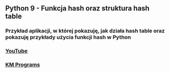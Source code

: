 ## Python 9 - Funkcja hash oraz struktura hash table

### Przykład aplikacji, w której pokazuję, jak działa hash table oraz pokazuję przykłady użycia funkcji hash w Python 

### [YouTube](https://www.youtube.com/watch?v=sEI3UNfZsZs&list=PLCXqHvi_kahzWEUgvd9J3C739Qeuf4WiZ&index=9&ab_channel=KMPROGRAMSKrzysztofMakowski)
### [KM Programs](https://km-programs.pl/)
